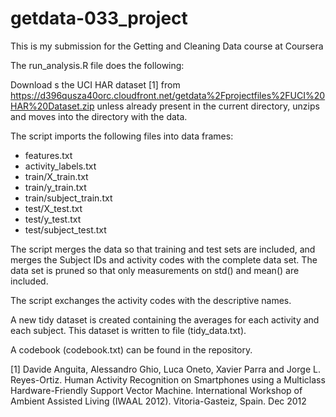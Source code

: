 # getdata-033_project

This is my submission for the Getting and Cleaning Data course at Coursera

The run_analysis.R file does the following:

Download s the UCI HAR dataset [1] from https://d396qusza40orc.cloudfront.net/getdata%2Fprojectfiles%2FUCI%20HAR%20Dataset.zip unless already present in the current directory, unzips and moves into the directory with the data.

The script imports the following files into data frames:
 - features.txt
 - activity_labels.txt
 - train/X_train.txt
 - train/y_train.txt
 - train/subject_train.txt
 - test/X_test.txt
 - test/y_test.txt
 - test/subject_test.txt

The script merges the data so that training and test sets are included, and merges the Subject IDs and activity codes with the complete data set. The data set is pruned so that only measurements on std() and mean() are included.

The script exchanges the activity codes with the descriptive names.

A new tidy dataset is created containing the averages for each activity and each subject. This dataset is written to file  (tidy_data.txt).

A codebook (codebook.txt) can be found in the repository.

[1] Davide Anguita, Alessandro Ghio, Luca Oneto, Xavier Parra and Jorge L. Reyes-Ortiz. Human Activity Recognition on Smartphones using a Multiclass Hardware-Friendly Support Vector Machine. International Workshop of Ambient Assisted Living (IWAAL 2012). Vitoria-Gasteiz, Spain. Dec 2012
